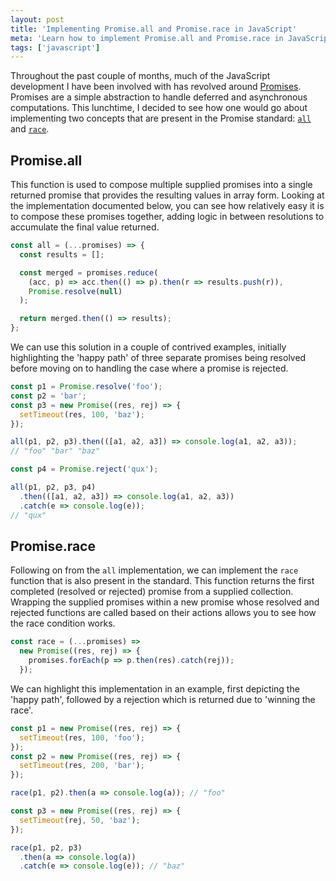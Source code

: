 ```yaml
---
layout: post
title: 'Implementing Promise.all and Promise.race in JavaScript'
meta: 'Learn how to implement Promise.all and Promise.race in JavaScript, handling multiple asynchronous operations efficiently.'
tags: ['javascript']
---
```


Throughout the past couple of months, much of the JavaScript development I have been involved with has revolved around [Promises](https://developer.mozilla.org/en-US/docs/Web/JavaScript/Reference/Global_Objects/Promise).
Promises are a simple abstraction to handle deferred and asynchronous computations.
This lunchtime, I decided to see how one would go about implementing two concepts that are present in the Promise standard: [`all`](https://developer.mozilla.org/en-US/docs/Web/JavaScript/Reference/Global_Objects/Promise/all) and [`race`](https://developer.mozilla.org/en-US/docs/Web/JavaScript/Reference/Global_Objects/Promise/race).

<!--more-->

## Promise.all

This function is used to compose multiple supplied promises into a single returned promise that provides the resulting values in array form.
Looking at the implementation documented below, you can see how relatively easy it is to compose these promises together, adding logic in between resolutions to accumulate the final value returned.

```js
const all = (...promises) => {
  const results = [];

  const merged = promises.reduce(
    (acc, p) => acc.then(() => p).then(r => results.push(r)),
    Promise.resolve(null)
  );

  return merged.then(() => results);
};
```

We can use this solution in a couple of contrived examples, initially highlighting the 'happy path' of three separate promises being resolved before moving on to handling the case where a promise is rejected.

```js
const p1 = Promise.resolve('foo');
const p2 = 'bar';
const p3 = new Promise((res, rej) => {
  setTimeout(res, 100, 'baz');
});

all(p1, p2, p3).then(([a1, a2, a3]) => console.log(a1, a2, a3));
// "foo" "bar" "baz"

const p4 = Promise.reject('qux');

all(p1, p2, p3, p4)
  .then(([a1, a2, a3]) => console.log(a1, a2, a3))
  .catch(e => console.log(e));
// "qux"
```

## Promise.race

Following on from the `all` implementation, we can implement the `race` function that is also present in the standard.
This function returns the first completed (resolved or rejected) promise from a supplied collection.
Wrapping the supplied promises within a new promise whose resolved and rejected functions are called based on their actions allows you to see how the race condition works.

```js
const race = (...promises) =>
  new Promise((res, rej) => {
    promises.forEach(p => p.then(res).catch(rej));
  });
```

We can highlight this implementation in an example, first depicting the 'happy path', followed by a rejection which is returned due to 'winning the race'.

```js
const p1 = new Promise((res, rej) => {
  setTimeout(res, 100, 'foo');
});
const p2 = new Promise((res, rej) => {
  setTimeout(res, 200, 'bar');
});

race(p1, p2).then(a => console.log(a)); // "foo"

const p3 = new Promise((res, rej) => {
  setTimeout(rej, 50, 'baz');
});

race(p1, p2, p3)
  .then(a => console.log(a))
  .catch(e => console.log(e)); // "baz"
```
